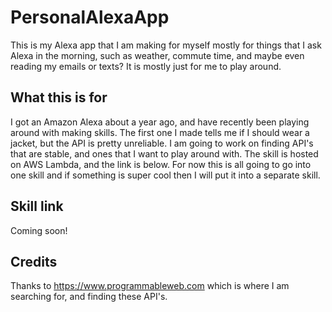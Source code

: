 # PersonalAlexaApp
This is my Alexa app that I am making for myself mostly for things that I ask
Alexa in the morning, such as weather, commute time, and maybe even reading my
emails or texts? It is mostly just for me to play around.

## What this is for
I got an Amazon Alexa about a year ago, and have recently been playing around with
making skills. The first one I made tells me if I should wear a jacket, but the
API is pretty unreliable. I am going to work on finding API's that are stable,
and ones that I want to play around with. The skill is hosted on AWS Lambda, and
the link is below. For now this is all going to go into one skill
and if something is super cool then I will put it into a separate skill.

## Skill link
Coming soon!

## Credits
Thanks to https://www.programmableweb.com which is where I am searching for, and
finding these API's.
